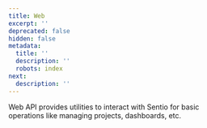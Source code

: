 ```yaml
---
title: Web
excerpt: ''
deprecated: false
hidden: false
metadata:
  title: ''
  description: ''
  robots: index
next:
  description: ''
---
```

Web API provides utilities to interact with Sentio for basic\
operations like managing projects, dashboards, etc.

